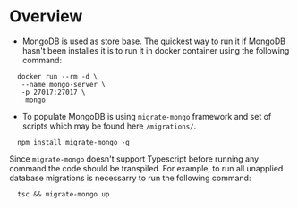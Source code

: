 # Overview
-  MongoDB is used as store base. The quickest way to run it if MongoDB hasn't been installes it is to run it in 
docker container using the following command:
```
  docker run --rm -d \
   --name mongo-server \
   -p 27017:27017 \
    mongo
```
- To populate MongoDB is using `migrate-mongo` framework and set of scripts which may be found here `/migrations/`. 
```
  npm install migrate-mongo -g
```
Since `migrate-mongo` doesn't support Typescript before running any command the code should be transpiled. For example, 
to run all unapplied database migrations is necessarry to run the following command:
```
  tsc && migrate-mongo up
```
